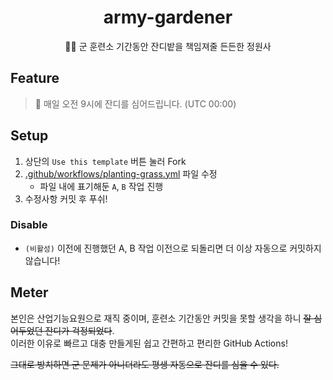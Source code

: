<div align="center">

# army-gardener

👨‍🏭 군 훈련소 기간동안 잔디밭을 책임져줄 든든한 정원사

</div>

## Feature

> 🌱 매일 오전 9시에 잔디를 심어드립니다. (UTC 00:00)

## Setup

1. 상단의 `Use this template` 버튼 눌러 Fork
2. [.github/workflows/planting-grass.yml](.github/workflows/planting-grass.yml) 파일 수정
   - 파일 내에 표기해둔 `A`, `B` 작업 진행
3. 수정사항 커밋 후 푸쉬!

### Disable

- `(비활성)` 이전에 진행했던 A, B 작업 이전으로 되돌리면 더 이상 자동으로 커밋하지 않습니다!

## Meter

본인은 산업기능요원으로 재직 중이며, 훈련소 기간동안 커밋을 못할 생각을 하니 ~~잘 심어두었던 잔디가 걱정되었다~~.  
이러한 이유로 빠르고 대충 만들게된 쉽고 간편하고 편리한 GitHub Actions!

~~그대로 방치하면 군 문제가 아니더라도 평생 자동으로 잔디를 심을 수 있다.~~
